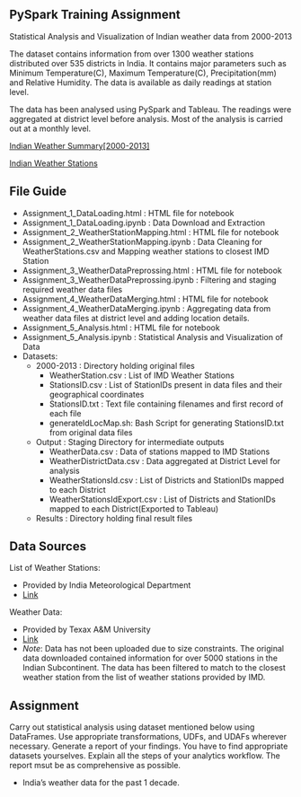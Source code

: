 PySpark Training Assignment
---------------------------

Statistical Analysis and Visualization of Indian weather data from 2000-2013<br>

The dataset contains information from over 1300 weather stations distributed over 535 districts in India. It contains major parameters such as Minimum Temperature(C), Maximum Temperature(C), Precipitation(mm) and Relative Humidity. The data is available as daily readings at station level.

The data has been analysed using PySpark and Tableau. The readings were aggregated at district level before analysis. Most of the analysis is carried out at a monthly level.

[Indian Weather Summary[2000-2013]](https://public.tableau.com/views/WeatherAnalysis_16014109382880/IndianWeatherOvertheYears?:language=en&:display_count=y&publish=yes&:origin=viz_share_link)

[Indian Weather Stations](https://public.tableau.com/views/WeatherStations_16012881337010/DistrictMap?:language=en&:display_count=y&publish=yes&:origin=viz_share_link)


File Guide
----------

- Assignment_1_DataLoading.html : HTML file for notebook
- Assignment_1_DataLoading.ipynb : Data Download and Extraction
- Assignment_2_WeatherStationMapping.html : HTML file for notebook
- Assignment_2_WeatherStationMapping.ipynb : Data Cleaning for WeatherStations.csv and Mapping weather stations to closest IMD Station
- Assignment_3_WeatherDataPreprossing.html : HTML file for notebook
- Assignment_3_WeatherDataPreprossing.ipynb : Filtering and staging required weather data files
- Assignment_4_WeatherDataMerging.html : HTML file for notebook
- Assignment_4_WeatherDataMerging.ipynb : Aggregating data from weather data files at district level and adding location details.
- Assignment_5_Analysis.html : HTML file for notebook
- Assignment_5_Analysis.ipynb : Statistical Analysis and Visualization of Data
- Datasets:
   - 2000-2013 : Directory holding original files
      - WeatherStation.csv : List of IMD Weather Stations
      - StationsID.csv : List of StationIDs present in data files and their geographical coordinates
      - StationsID.txt : Text file containing filenames and first record of each file 
      - generateIdLocMap.sh: Bash Script for generating StationsID.txt from original data files
   - Output : Staging Directory for intermediate outputs 
      - WeatherData.csv : Data of stations mapped to IMD Stations
      - WeatherDistrictData.csv : Data aggregated at District Level for analysis
      - WeatherStationsId.csv : List of Districts and StationIDs mapped to each District
      - WeatherStationsIdExport.csv : List of Districts and StationIDs mapped to each District(Exported to Tableau)
   - Results : Directory holding final result files


Data Sources
------------

List of Weather Stations:
   - Provided by India Meteorological Department
   - [Link](http://www.imdpune.gov.in/ndc_new/stations/DRMS_STN.html)

Weather Data:
   - Provided by Texax A&M University
   - [Link](https://globalweather.tamu.edu/)
   - _Note_: Data has not been uploaded due to size constraints. The original data downloaded contained information for over 5000 stations in the Indian Subcontinent. The data has been filtered to match to the closest weather station from the list of weather stations provided by IMD.
   

Assignment
----------
Carry out statistical analysis using dataset mentioned below using DataFrames.  Use appropriate transformations, UDFs, and UDAFs wherever necessary.  Generate a report of your findings.  You have to find appropriate datasets yourselves. Explain all the steps of your analytics workflow.  The report msut be as comprehensive as possible.
   - India’s weather data for the past 1 decade.
